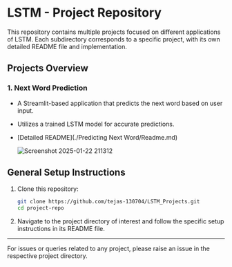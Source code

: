 # LSTM - Project Repository

This repository contains multiple projects focused on different applications of LSTM. Each subdirectory corresponds to a specific project, with its own detailed README file and implementation.

## Projects Overview

### 1. **Next Word Prediction**
- A Streamlit-based application that predicts the next word based on user input.
- Utilizes a trained LSTM model for accurate predictions.
- [Detailed README](./Predicting Next Word/Readme.md)
  

  ![Screenshot 2025-01-22 211312](https://github.com/user-attachments/assets/8639568e-3c82-4e58-b548-7e2675c32995)




## General Setup Instructions
1. Clone this repository:
   ```bash
   git clone https://github.com/tejas-130704/LSTM_Projects.git
   cd project-repo
   ```
2. Navigate to the project directory of interest and follow the specific setup instructions in its README file.


---
For issues or queries related to any project, please raise an issue in the respective project directory.

